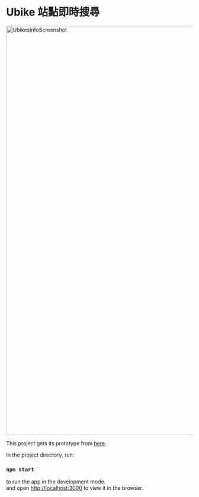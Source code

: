 # Ubike 站點即時搜尋

<img width="1101" alt="UbikesInfoScreenshot" src="https://github.com/B04902047/ubike/assets/17583751/a3baccf8-3536-471f-8908-9c64c158f9e0">

This project gets its prototype from [here](https://www.figma.com/file/Pr4MLYn1FmYP3YlS25S3g8/蝙蝠移動_前端考題?type=design&node-id=0-1&mode=design&t=WOEOdLHZQNXGhYOL-0).

In the project directory, run:

### `npm start`
to run the app in the development mode.\
and open [http://localhost:3000](http://localhost:3000) to view it in the browser.

